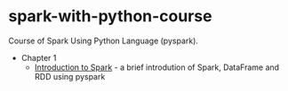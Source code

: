 # spark-with-python-course
Course of Spark Using Python Language (pyspark).

- Chapter 1
    - [Introduction to Spark](/course/101-intro-to-spark.ipynb) - a brief introdution of Spark, DataFrame and RDD using pyspark